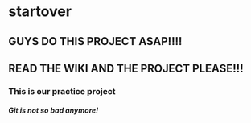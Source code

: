 <h1>startover</h1>
<h2>GUYS DO THIS PROJECT ASAP!!!!</h2>

<h2><strong>READ THE WIKI AND THE PROJECT PLEASE!!!</h2>
<h3>This is our practice project</h3>
<h5>Git is not so bad anymore!</h5>
